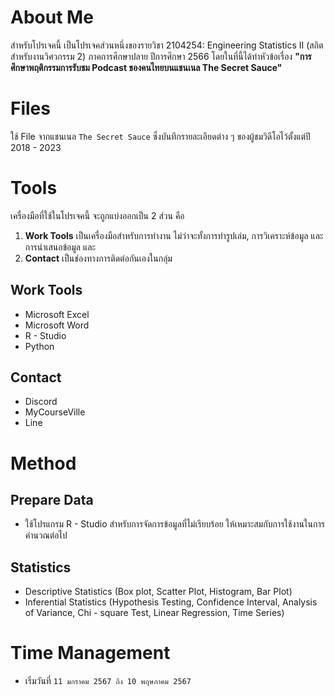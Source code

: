 # About Me

สำหรับโปรเจคนี้ เป็นโปรเจคส่วนหนึ่งของรายวิชา 2104254: Engineering Statistics II (สถิตสำหรับงานวิศวกรรม 2) ภาคการศึกษาปลาย ปีการศึกษา 2566
โดยในที่นี้ได้ทำหัวข้อเรื่อง **"การศึกษาพฤติกรรมการรับชม Podcast ของคนไทยบนแชนเนล The Secret Sauce"**

# Files
  ใช้ File จากแชนเนล `The Secret Sauce` ซึ่งบันทึกรายละเอียดต่าง ๆ ของผู้ชมวิดีโอไว้ตั้งแต่ปี 2018 - 2023
 
# Tools
เครื่องมือที่ใช้ในโปรเจคนี้ จะถูกแบ่งออกเป็น 2 ส่วน คือ 
1. **Work Tools** เป็นเครื่องมือสำหรับการทำงาน ไม่ว่าจะทั้งการทำรูปเล่ม, การวิเคราะห์ข้อมูล และการนำเสนอข้อมูล และ 
2. **Contact** เป็นช่องทางการติดต่อกันเองในกลุ่ม

## Work Tools 

- Microsoft Excel
- Microsoft Word
- R - Studio
- Python

## Contact
- Discord
- MyCourseVille
- Line

# Method

## Prepare Data
- ใช้โปรแกรม R - Studio สำหรับการจัดการข้อมูลที่ไม่เรียบร้อย ให้เหมาะสมกับการใช้งานในการคำนวณต่อไป

## Statistics

- Descriptive Statistics (Box plot, Scatter Plot, Histogram, Bar Plot)
- Inferential Statistics (Hypothesis Testing, Confidence Interval, Analysis of Variance, Chi - square Test, Linear Regression, Time Series)

# Time Management

- เริ่มวันที่ `11 มกราคม 2567 ถึง 10 พฤษภาคม 2567`
